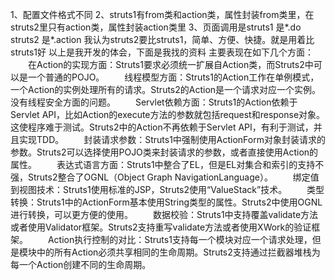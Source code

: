 1、配置文件格式不同
2、struts1有from类和action类，属性封装from类里，在struts2里只有action类，属性封装action类里
3、页面调用是struts1 是*.do  struts2 是*.action
我认为struts2要比struts1，简单、方便、快捷。就是用着比struts1好
以上是我开发的体会，下面是我找的资料
主要表现在如下几个方面：
　　在Action的实现方面：Struts1要求必须统一扩展自Action类，而Struts2中可以是一个普通的POJO。
　　线程模型方面：Struts1的Action工作在单例模式，一个Action的实例处理所有的请求。Struts2的Action是一个请求对应一个实例。没有线程安全方面的问题。
　　Servlet依赖方面：Struts1的Action依赖于Servlet API，比如Action的execute方法的参数就包括request和response对象。这使程序难于测试。Struts2中的Action不再依赖于Servlet API，有利于测试，并且实现TDD。
　　封装请求参数：Struts1中强制使用ActionForm对象封装请求的参数。Struts2可以选择使用POJO类来封装请求的参数，或者直接使用Action的属性。
　　表达式语言方面：Struts1中整合了EL，但是EL对集合和索引的支持不强，Struts2整合了OGNL（Object Graph NavigationLanguage）。
　　绑定值到视图技术：Struts1使用标准的JSP，Struts2使用“ValueStack”技术。
　　类型转换：Struts1中的ActionForm基本使用String类型的属性。Struts2中使用OGNL进行转换，可以更方便的使用。
　　数据校验：Struts1中支持覆盖validate方法或者使用Validator框架。Struts2支持重写validate方法或者使用XWork的验证框架。
　　Action执行控制的对比：Struts1支持每一个模块对应一个请求处理，但是模块中的所有Action必须共享相同的生命周期。Struts2支持通过拦截器堆栈为每一个Action创建不同的生命周期。
